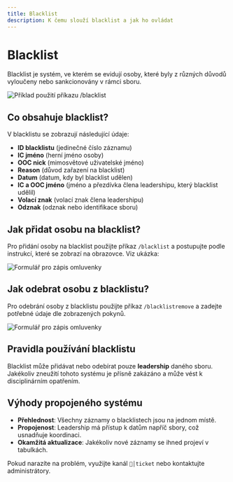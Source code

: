 ```yaml
---
title: Blacklist
description: K čemu slouží blacklist a jak ho ovládat
---
```

<script setup>
  const gAds = import.meta.env.VITE_GADS;
</script>

# Blacklist

Blacklist je systém, ve kterém se evidují osoby, které byly z různých důvodů vyloučeny nebo sankcionovány v rámci sboru. 

![Příklad použití příkazu /blacklist](/media/assets/bot/blacklist.png)

## **Co obsahuje blacklist?**
V blacklistu se zobrazují následující údaje:
- **ID blacklistu** (jedinečné číslo záznamu)
- **IC jméno** (herní jméno osoby)
- **OOC nick** (mimosvětové uživatelské jméno)
- **Reason** (důvod zařazení na blacklist)
- **Datum** (datum, kdy byl blacklist udělen)
- **IC a OOC jméno** (jméno a přezdívka člena leadershipu, který blacklist udělil)
- **Volací znak** (volací znak člena leadershipu)
- **Odznak** (odznak nebo identifikace sboru)

## **Jak přidat osobu na blacklist?**
Pro přidání osoby na blacklist použijte příkaz `/blacklist` a postupujte podle instrukcí, které se zobrazí na obrazovce. Viz ukázka:

![Formulář pro zápis omluvenky](/media/assets/bot/blacklist2.png)


## **Jak odebrat osobu z blacklistu?**
Pro odebrání osoby z blacklistu použijte příkaz `/blacklistremove` a zadejte potřebné údaje dle zobrazených pokynů.

![Formulář pro zápis omluvenky](/media/assets/bot/blacklist3.png)


## **Pravidla používání blacklistu**
Blacklist může přidávat nebo odebírat pouze **leadership** daného sboru. Jakékoliv zneužití tohoto systému je přísně zakázáno a může vést k disciplinárním opatřením.

## **Výhody propojeného systému**
- **Přehlednost**: Všechny záznamy o blacklistech jsou na jednom místě.
- **Propojenost**: Leadership má přístup k datům napříč sbory, což usnadňuje koordinaci.
- **Okamžitá aktualizace**: Jakékoliv nové záznamy se ihned projeví v tabulkách.

Pokud narazíte na problém, využijte kanál `📨│ticket` nebo kontaktujte administrátory.